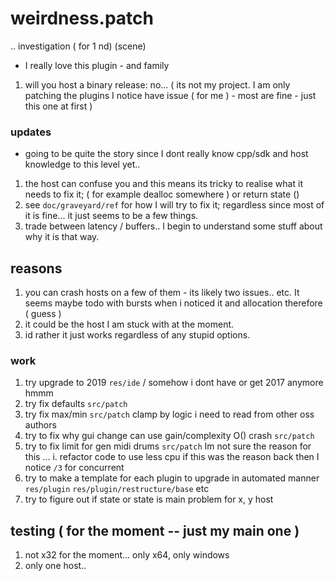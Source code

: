 # weirdness.patch
.. investigation ( for 1 nd) (scene)
- I really love this plugin - and family
1. will you host a binary release: no... ( its not my project. I am only patching the plugins I notice have issue ( for me )  - most are fine - just this one at first )
### updates
- going to be quite the story since I dont really know cpp/sdk and host knowledge to this level yet..
1. the host can confuse you and this means its tricky to realise what it needs to fix it; ( for example dealloc somewhere ) or return state ()
2. see `doc/graveyard/ref` for how I will try to fix it; regardless since most of it is fine... it just seems to be a few things.
3. trade between latency / buffers.. I begin to understand some stuff about why it is that way.
## reasons
1. you can crash hosts on a few of them - its likely two issues.. etc. It seems maybe todo with bursts when i noticed it and allocation therefore ( guess ) 
2. it could be the host I am stuck with at the moment.
3. id rather it just works regardless of any stupid options.
### work
1. try upgrade to 2019 `res/ide` / somehow i dont have or get 2017 anymore hmmm
2. try fix defaults `src/patch`
3. try fix max/min  `src/patch` clamp by logic i need to read from other oss authors
4. try to fix why gui change can use gain/complexity O() crash `src/patch`
5. try to fix limit for gen midi drums `src/patch` Im not sure the reason for this ... 
  i. refactor code to use less cpu if this was the reason back then I notice `/3` for concurrent
6. try to make a template for each plugin to upgrade in automated manner `res/plugin` `res/plugin/restructure/base` etc
7. try to figure out if state or state is main problem for x, y host
## testing ( for the moment -- just my main one ) 
1. not x32 for the moment... only x64, only windows
2. only one host.. 
